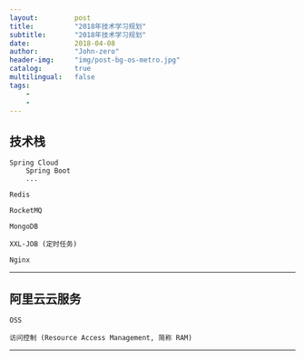 ```yaml
---
layout:     	post
title:        	"2018年技术学习规划"
subtitle:     	"2018年技术学习规划"
date:         	2018-04-08
author:       	"John-zero"
header-img: 	"img/post-bg-os-metro.jpg"
catalog:      	true
multilingual: 	false
tags:
    - 
	- 
---
```




## 技术栈
	
	Spring Cloud
		Spring Boot
		...
		
	Redis	
		
	RocketMQ

	MongoDB
	
	XXL-JOB (定时任务)
	
	Nginx

***


## 阿里云云服务

	OSS
	
	访问控制 (Resource Access Management, 简称 RAM)


***

		